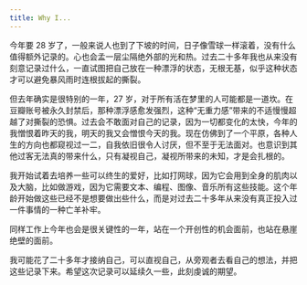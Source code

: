 ```yaml
---
title: Why I...
---
```

今年要 28 岁了，一般来说人也到了下坡的时间，日子像雪球一样滚着，没有什么值得额外记录的。心也会孟一层尘隔绝外部的光和热。过去二十多年我也从来没有刻意记录过什么，一直试图把自己放在一种漂浮的状态，无根无基，似乎这种状态才可以避免暴风雨时连根拔起的撕裂。

但去年确实是很特别的一年，27 岁，对于所有活在梦里的人可能都是一道坎。在豆瓣账号被永久封禁后，那种漂浮感愈发强烈，这种“无重力感”带来的不适慢慢超越了对撕裂的恐惧。过去会不敢面对自己的记录，因为一切都变化的太快，今年的我憎恨着昨天的我，明天的我又会憎恨今天的我。现在仿佛到了一个平原，各种人生的方向也都窥视过一二，自我依旧很令人讨厌，但不至于无法面对。也意识到其他过客无法真的带来什么，只有凝视自己，凝视所带来的未知，才是会扎根的。

我开始试着去培养一些可以终生的爱好，比如打网球，因为它会用到全身的肌肉以及大脑，比如做游戏，因为它需要文本、编程、图像、音乐所有这些技能。这个年龄开始做这些已经不是想要做出些什么，而是对过去二十多年从来没有真正投入过一件事情的一种亡羊补牢。

同样工作上今年也会是很关键性的一年，站在一个开创性的机会面前，也站在悬崖绝壁的面前。

我可能花了二十多年才接纳自己，可以直视自己，从旁观者去看自己的想法，并把这些记录下来。希望这次记录可以延续久一些，此刻虔诚的期望。
